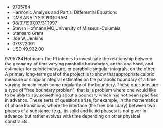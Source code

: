 
* 9705784
* Harmonic Analysis and Partial Differential Equations
* DMS,ANALYSIS PROGRAM
* 08/01/1997,07/31/1997
* Steven Hofmann,MO,University of Missouri-Columbia
* Standard Grant
* Joe W. Jenkins
* 07/31/2001
* USD 49,932.00

9705784 Hofmann The PI intends to investigate the relationship between the
geometry of time varying parabolic boundaries, on the one hand, and estimates
for caloric measure, or parabolic singular integrals, on the other. A primary
long-term goal of the project is to show that appropriate caloric measure or
singular integral estimates on the parabolic boundary of a time varying domain
imply some regularity of the boundary. These questions are a type of "free
boundary problem", that is, a problem where one would like to be able to say
something about a boundary which has not been specified in advance. These sorts
of questions arise, for example, in the mathematics of phase transitions, where
the interface (the free boundary) between two phases of a substance (e.g., its
solid and liquid phases) is not given in advance, but rather evolves with time
depending on other physical constraints.
